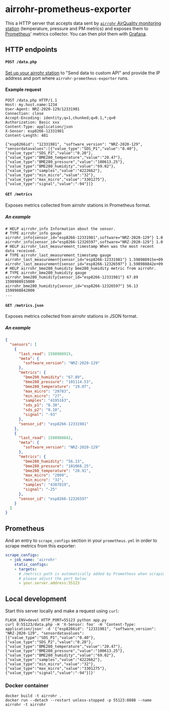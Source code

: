 # airrohr-prometheus-exporter
This a HTTP server that accepts data sent by [`airrohr` AirQuality monitoring station](https://github.com/Naesstrom/Airrohr-kit) (temperature, pressure and PM metrics) and exposes them to [Prometheus](https://prometheus.io/)' metrics collector. You can then plot them with [Grafana](https://grafana.com/).

## HTTP endpoints

#### `POST /data.php`

[Set up your airrohr station](https://sensor.community/en/sensors/dnms#Configure_the_station) to "Send data to custom API" and provide the IP address and port where `airrohr-prometheus-exporter` runs.

#### Example request

```
POST /data.php HTTP/1.1
Host: my.host.name:1234
User-Agent: NRZ-2020-129/12331981
Connection: close
Accept-Encoding: identity;q=1,chunked;q=0.1,*;q=0
Authorization: Basic xxx
Content-Type: application/json
X-Sensor: esp8266-12331981
Content-Length: 481

{"esp8266id": "12331981", "software_version": "NRZ-2020-129", "sensordatavalues":[{"value_type":"SDS_P1","value":"0.40"},{"value_type":"SDS_P2","value":"0.20"},{"value_type":"BME280_temperature","value":"20.47"},{"value_type":"BME280_pressure","value":"100613.25"},{"value_type":"BME280_humidity","value":"69.02"},{"value_type":"samples","value":"4222662"},{"value_type":"min_micro","value":"32"},{"value_type":"max_micro","value":"3301275"},{"value_type":"signal","value":"-94"}]}
```

#### `GET /metrics`

Exposes metrics collected from airrohr stations in Prometheus format.

##### An example

```
# HELP airrohr_info Information about the sensor.
# TYPE airrohr_info gauge
airrohr_info{sensor_id="esp8266-12331981",software="NRZ-2020-129"} 1.0
airrohr_info{sensor_id="esp8266-12326597",software="NRZ-2020-129"} 1.0
# HELP airrohr_last_measurement_timestamp When was the most recent data received.
# TYPE airrohr_last_measurement_timestamp gauge
airrohr_last_measurement{sensor_id="esp8266-12331981"} 1.598988915e+09
airrohr_last_measurement{sensor_id="esp8266-12326597"} 1.598988842e+09
# HELP airrohr_bme280_humidity bme280_humidity metric from airrohr.
# TYPE airrohr_bme280_humidity gauge
airrohr_bme280_humidity{sensor_id="esp8266-12331981"} 67.89 1598988915000
airrohr_bme280_humidity{sensor_id="esp8266-12326597"} 56.13 1598988842000
...
```

#### `GET /metrics.json`

Exposes metrics collected from airrohr stations in JSON format.

##### An example

```json
{
  "sensors": [
    {
      "last_read": 1598988915,
      "meta": {
        "software_version": "NRZ-2020-129"
      },
      "metrics": {
        "bme280_humidity": "67.89",
        "bme280_pressure": "101114.53",
        "bme280_temperature": "19.07",
        "max_micro": "20783",
        "min_micro": "27",
        "samples": "4195163",
        "sds_p1": "0.30",
        "sds_p2": "0.10",
        "signal": "-93"
      },
      "sensor_id": "esp8266-12331981"
    },
    {
      "last_read": 1598988842,
      "meta": {
        "software_version": "NRZ-2020-129"
      },
      "metrics": {
        "bme280_humidity": "56.13",
        "bme280_pressure": "101068.25",
        "bme280_temperature": "20.91",
        "max_micro": "2809",
        "min_micro": "32",
        "samples": "4387819",
        "signal": "-25"
      },
      "sensor_id": "esp8266-12326597"
    }
  ]
}
```

## Prometheus

And an entry to `scrape_configs` section in your `prometheus.yml` in order to scrape metrics from this exporter:

```yaml
scrape_configs:
  - job_name: 'airrohr'
    static_configs:
    - targets:
      # /metrics path is automatically added by Prometheus when scraping metrics
      # please adjust the port below
      - your.server.address:55123
```


## Local development

Start this server locally and make a request using `curl`:

```
FLASK_ENV=devel HTTP_PORT=55123 python app.py
curl 0:55123/data.php -H 'X-Sensor: foo' -H 'Content-Type: application/json' -d '{"esp8266id": "12331981", "software_version": "NRZ-2020-129", "sensordatavalues":[{"value_type":"SDS_P1","value":"0.40"},{"value_type":"SDS_P2","value":"0.20"},{"value_type":"BME280_temperature","value":"20.47"},{"value_type":"BME280_pressure","value":"100613.25"},{"value_type":"BME280_humidity","value":"69.02"},{"value_type":"samples","value":"4222662"},{"value_type":"min_micro","value":"32"},{"value_type":"max_micro","value":"3301275"},{"value_type":"signal","value":"-94"}]}'
```

### Docker container

```
docker build -t airrohr .
docker run --detach --restart unless-stopped -p 55123:8888 --name airrohr -t airrohr
```
